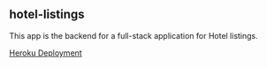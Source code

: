 ## hotel-listings

This app is the backend for a full-stack application for Hotel listings.

[Heroku Deployment](https://serene-oasis-54258.herokuapp.com/)
